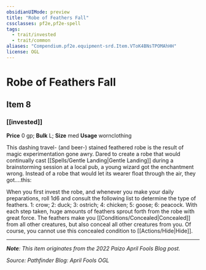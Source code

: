 ```yaml
---
obsidianUIMode: preview
title: "Robe of Feathers Fall"
cssclasses: pf2e,pf2e-spell
tags:
  - trait/invested
  - trait/common
aliases: "Compendium.pf2e.equipment-srd.Item.VToK4BNsTPOMAhHH"
license: OGL
---
```

# Robe of Feathers Fall
## Item 8
### [[invested]]


**Price** 0 gp; 
**Bulk** L; **Size** med
**Usage** wornclothing

This dashing travel- (and beer-) stained feathered robe is the result of magic experimentation gone awry. Dared to create a robe that would continually cast [[Spells/Gentle Landing|Gentle Landing]] during a brainstorming session at a local pub, a young wizard got the enchantment wrong. Instead of a robe that would let its wearer float through the air, they got....this:

When you first invest the robe, and whenever you make your daily preparations, roll 1d6 and consult the following list to determine the type of feathers. 1: crow; 2: duck; 3: ostrich; 4: chicken; 5: goose; 6: peacock. With each step taken, huge amounts of feathers sprout forth from the robe with great force. The feathers make you [[Conditions/Concealed|Concealed]] from all other creatures, but also conceal all other creatures from you. Of course, you cannot use this concealed condition to [[Actions/Hide|Hide]].

* * *

_**Note**: This item originates from the 2022 Paizo April Fools Blog post._

*Source: Pathfinder Blog: April Fools*
*OGL*